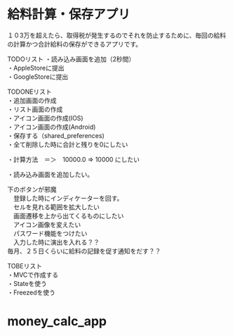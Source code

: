 # 給料計算・保存アプリ

１０3万を超えたら、取得税が発生するのでそれを防止するために、毎回の給料の計算かつ合計給料の保存ができるアプリです。

TODOリスト
・読み込み画面を追加（2秒間）  
・AppleStoreに提出  
・GoogleStoreに提出  

TODONEリスト  
・追加画面の作成  
・リスト画面の作成  
・アイコン画面の作成(IOS)  
・アイコン画面の作成(Android)  
・保存する（shared_preferences)  
・全て削除した時に合計と残りを0にしたい  


・計算方法　＝＞　10000.0   =>   10000   にしたい

・読み込み画面を追加したい。

下のボタンが邪魔  
　登録した時にインディケーターを回す。  
　セルを見れる範囲を拡大したい  
　画面遷移を上から出てくるものにしたい  
　アイコン画像を変えたい  
　パスワード機能をつけたい  
　入力した時に演出を入れる？？  
毎月、２５日くらいに給料の記録を促す通知をだす？？  
  
TOBEリスト  
・MVCで作成する  
・Stateを使う  
・Freezedを使う  

# money_calc_app
